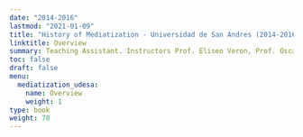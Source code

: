 ```yaml
---
date: "2014-2016"
lastmod: "2021-01-09"
title: "History of Mediatization - Universidad de San Andres (2014-2016)"
linktitle: Overview
summary: Teaching Assistant. Instructors Prof. Eliseo Veron, Prof. Oscar Traversa, Prof. Federico Bujan.
toc: false
draft: false
menu:
  mediatization_udesa:
    name: Overview
    weight: 1
type: book
weight: 70
---
```



